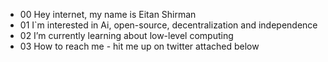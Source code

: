 - 00 Hey internet, my name is Eitan Shirman
- 01 I`m interested in Ai, open-source, decentralization and independence
- 02 I’m currently learning about low-level computing
- 03 How to reach me - hit me up on twitter attached below 

<!---
ShirmanEitan/ShirmanEitan is a ✨ special ✨ repository because its `README.md` (this file) appears on your GitHub profile.
You can click the Preview link to take a look at your changes.
--->
